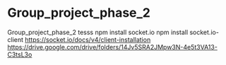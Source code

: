 # Group_project_phase_2

Group_project_phase_2
tesss
npm install socket.io
npm install socket.io-client
https://socket.io/docs/v4/client-installation
https://drive.google.com/drive/folders/14Jv5SRA2JMpw3N-4e5t3VA13-C3tsL3o
